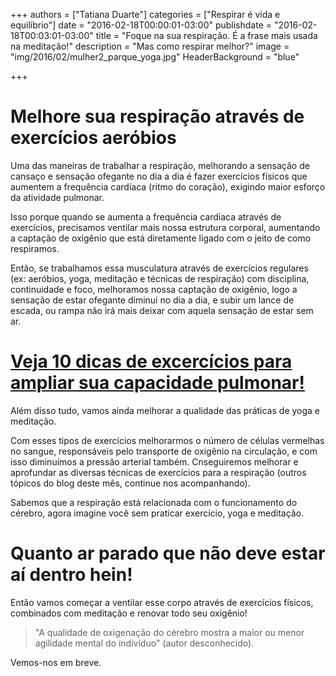 +++
authors = ["Tatiana Duarte"]
categories = ["Respirar é vida e equilíbrio"]
date = "2016-02-18T00:00:01-03:00"
publishdate = "2016-02-18T00:03:01-03:00"
title = "Foque na sua respiração. É a frase mais usada na meditação!"
description = "Mas como respirar melhor?"
image = "img/2016/02/mulher2_parque_yoga.jpg"
HeaderBackground = "blue"

+++

# Melhore sua respiração através de exercícios aeróbios

Uma das maneiras de trabalhar a respiração, melhorando a sensação de cansaço e sensação ofegante no dia a dia é fazer exercícios físicos que aumentem a frequência cardíaca (ritmo do coração), exigindo maior esforço da atividade pulmonar.

Isso porque quando se aumenta a frequência cardíaca através de exercícios, precisamos ventilar mais nossa estrutura corporal, aumentando a captação de oxigênio que está diretamente ligado com o jeito de como respiramos.

Então, se trabalhamos essa musculatura através de exercícios regulares (ex: aeróbios, yoga, meditação e técnicas de respiração) com disciplina, continuidade e foco, melhoramos nossa captação de oxigênio, logo a sensação de estar ofegante diminui no dia a dia, e subir um lance de escada, ou rampa não irá mais deixar com aquela sensação de estar sem ar.

# [Veja 10 dicas de excercícios para ampliar sua capacidade pulmonar!](http://blog.autoconexao.org.br/post/2016/02/10-dicas-para-respirar-melhor/)

Além  disso tudo, vamos ainda melhorar a qualidade das práticas de yoga e meditação.

Com esses tipos de exercícios melhorarmos o número de células vermelhas no sangue, responsáveis pelo transporte de oxigênio na circulação, e com isso diminuímos a pressão arterial também. Cnseguiremos melhorar e aprofundar as diversas técnicas de exercícios para a respiração (outros tópicos do blog deste mês, continue nos acompanhando).

Sabemos que a respiração está relacionada com o funcionamento do cérebro, agora imagine você sem praticar exercício, yoga e meditação.

# Quanto ar parado que não deve estar aí dentro hein!

Então vamos começar a ventilar esse corpo através de exercícios físicos, combinados com meditação e renovar todo seu oxigênio!

> "A qualidade de oxigenação do cérebro mostra a maior ou menor agilidade mental do indivíduo"
> (autor desconhecido).

Vemos-nos em breve.
